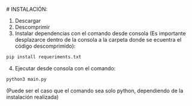 # INSTALACIÓN:

1. Descargar
2. Descomprimir
3. Instalar dependencias con el comando desde consola (Es importante desplazarce dentro de la consola a la carpeta donde se ecuentra el código descomprimido): 
```sh
pip install requeriments.txt
```
4. Ejecutar desde consola con el comando: 
```sh
python3 main.py
```
(Puede ser el caso que el comando sea solo python, dependiendo de la instalación realizada)

